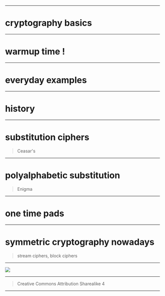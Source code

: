 
---

# cryptography basics

---

# warmup time !

---

# everyday examples

--- 

# history

---

# substitution ciphers
> Ceasar's

---

# polyalphabetic substitution
> Enigma

---

# one time pads

---

# symmetric cryptography nowadays
> stream ciphers, block ciphers

---

![](../images/electronic_codebook.jpg)

--- 

> Creative Commons Attribution Sharealike 4

--- 
